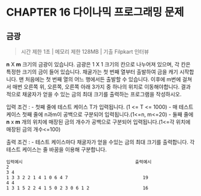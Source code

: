 # CHAPTER 16 다이나믹 프로그래밍 문제
## 금광

> 시간 제한 1초 | 메모리 제한 128MB | 기출 Filpkart 인터뷰

**n** X **m** 크기의 금광이 있습니다. 금광은 1 X 1 크기의 칸으로 나누어져 있으며, 각 칸은 특정한 크기의 금이 들어 있습니다. 
채굴가는 첫 번째 열부터 출발하여 금을 캐기 시작합니다. 맨 처음에는 첫 번째 열의 어느 행에서든 출발할 수 있습니다. 
이후에 m번에 걸쳐서 매번 오른쪽 위, 오른쪽, 오른쪽 아래 3가지 중 하나의 위치로 이동해야합니다. 
결과적으로 채굴자가 얻을 수 있는 금의 최대 크기를 출력하는 프로그램을 작성하시오.

입력 조건 : 
    - 첫째 줄에 테스트 케이스 T가 입력됩니다. (1 <= T <= 1000)
    - 매 테스트 케이스 첫째 줄에 n과m이 공백으로 구분되어 입력됩니다.(1<=n, m<=20)
    - 둘째 줄에 **n** x **m** 개의 위치에 매장된 금의 개수가 공백으로 구분되어 입력됩니다.(1<=각 위치에 매장된 금의 개수<=100) 

출력 조건 : 
    - 테스트 케이스마다 채굴자가 얻을 수있는 금의 최대 크기를 출력합니다. 각 테스트 케이스는 줄 바꿈을 이용해 구분합니다. 
    
```
입력예시                                          출력예시
2
3 4
1 3 3 2 2 1 4 1 0 6 4 7                            19
4 4
1 3 1 5 2 2 4 1 5 0 2 3 0 6 1 2                    16
```   
